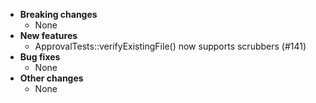 <!-- See the [v.x.y.z milestone](https://github.com/approvals/ApprovalTests.cpp/milestone/__MILESTONE_NUMBER__?closed=1) for the full list of changes. -->

* **Breaking changes**
    * None
* **New features**
    * ApprovalTests::verifyExistingFile() now supports scrubbers (#141)
* **Bug fixes**
    * None
* **Other changes**
    * None
